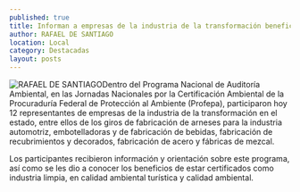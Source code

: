 ```yaml
---
published: true
title: Informan a empresas de la industria de la transformación beneficios de certificación ambiental
author: RAFAEL DE SANTIAGO
location: Local
category: Destacadas
layout: posts
---
```


![RAFAEL DE SANTIAGO](http://i.imgur.com/J6f0HRhm.jpg)Dentro del Programa Nacional de Auditoría Ambiental, en las Jornadas Nacionales por la Certificación Ambiental de la Procuraduría Federal de Protección al Ambiente (Profepa), participaron hoy 12 representantes de empresas de la industria de la transformación en el estado, entre ellos de los giros de fabricación de arneses para la industria automotriz, embotelladoras y de fabricación de bebidas, fabricación de recubrimientos y decorados, fabricación de acero y fábricas de mezcal.

Los participantes recibieron información y orientación sobre este programa, así como se les dio a conocer los beneficios de estar certificados como industria limpia, en calidad ambiental turística y calidad ambiental.
